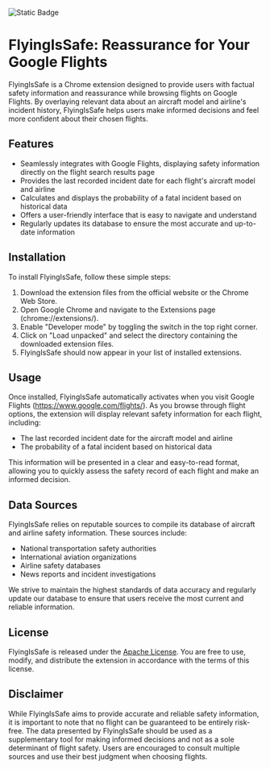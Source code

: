 ![Static Badge](https://img.shields.io/badge/WIP)

# FlyingIsSafe: Reassurance for Your Google Flights

FlyingIsSafe is a Chrome extension designed to provide users with factual safety information and reassurance while browsing flights on Google Flights. By overlaying relevant data about an aircraft model and airline's incident history, FlyingIsSafe helps users make informed decisions and feel more confident about their chosen flights.

## Features

- Seamlessly integrates with Google Flights, displaying safety information directly on the flight search results page
- Provides the last recorded incident date for each flight's aircraft model and airline
- Calculates and displays the probability of a fatal incident based on historical data
- Offers a user-friendly interface that is easy to navigate and understand
- Regularly updates its database to ensure the most accurate and up-to-date information

## Installation

To install FlyingIsSafe, follow these simple steps:

1. Download the extension files from the official website or the Chrome Web Store.
2. Open Google Chrome and navigate to the Extensions page (chrome://extensions/).
3. Enable "Developer mode" by toggling the switch in the top right corner.
4. Click on "Load unpacked" and select the directory containing the downloaded extension files.
5. FlyingIsSafe should now appear in your list of installed extensions.

## Usage

Once installed, FlyingIsSafe automatically activates when you visit Google Flights (https://www.google.com/flights/). As you browse through flight options, the extension will display relevant safety information for each flight, including:

- The last recorded incident date for the aircraft model and airline
- The probability of a fatal incident based on historical data

This information will be presented in a clear and easy-to-read format, allowing you to quickly assess the safety record of each flight and make an informed decision.

## Data Sources

FlyingIsSafe relies on reputable sources to compile its database of aircraft and airline safety information. These sources include:

- National transportation safety authorities
- International aviation organizations
- Airline safety databases
- News reports and incident investigations

We strive to maintain the highest standards of data accuracy and regularly update our database to ensure that users receive the most current and reliable information.

## License

FlyingIsSafe is released under the [Apache License](https://opensource.org/licenses/Apache). You are free to use, modify, and distribute the extension in accordance with the terms of this license.

## Disclaimer

While FlyingIsSafe aims to provide accurate and reliable safety information, it is important to note that no flight can be guaranteed to be entirely risk-free. The data presented by FlyingIsSafe should be used as a supplementary tool for making informed decisions and not as a sole determinant of flight safety. Users are encouraged to consult multiple sources and use their best judgment when choosing flights.

